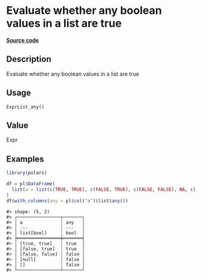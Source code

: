 

# Evaluate whether any boolean values in a list are true

[**Source code**](https://github.com/pola-rs/r-polars/tree/741f9cd2614b3302a4d033bcae447425e1b91191/R/expr__list.R#L518)

## Description

Evaluate whether any boolean values in a list are true

## Usage

<pre><code class='language-R'>ExprList_any()
</code></pre>

## Value

Expr

## Examples

``` r
library(polars)

df = pl$DataFrame(
  list(a = list(c(TRUE, TRUE), c(FALSE, TRUE), c(FALSE, FALSE), NA, c()))
)
df$with_columns(any = pl$col("a")$list$any())
```

    #> shape: (5, 2)
    #> ┌────────────────┬───────┐
    #> │ a              ┆ any   │
    #> │ ---            ┆ ---   │
    #> │ list[bool]     ┆ bool  │
    #> ╞════════════════╪═══════╡
    #> │ [true, true]   ┆ true  │
    #> │ [false, true]  ┆ true  │
    #> │ [false, false] ┆ false │
    #> │ [null]         ┆ false │
    #> │ []             ┆ false │
    #> └────────────────┴───────┘
